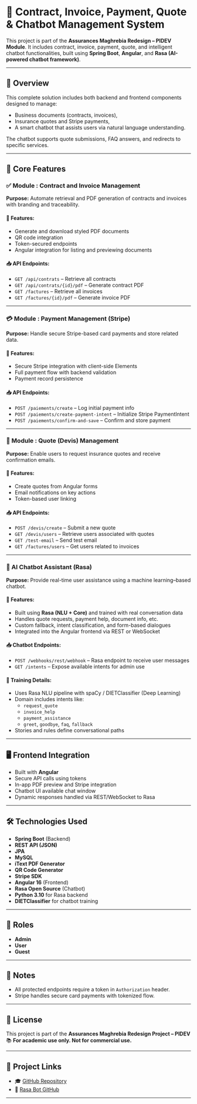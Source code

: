# 📄 Contract, Invoice, Payment, Quote & Chatbot Management System

This project is part of the **Assurances Maghrebia Redesign – PIDEV Module**. It includes contract, invoice, payment, quote, and intelligent chatbot functionalities, built using **Spring Boot**, **Angular**, and **Rasa (AI-powered chatbot framework)**.

---

## 🚀 Overview

This complete solution includes both backend and frontend components designed to manage:
- Business documents (contracts, invoices),
- Insurance quotes and Stripe payments,
- A smart chatbot that assists users via natural language understanding.

The chatbot supports quote submissions, FAQ answers, and redirects to specific services.

---

## 🧩 Core Features

### ✅ Module : Contract and Invoice Management

**Purpose:** Automate retrieval and PDF generation of contracts and invoices with branding and traceability.

#### 📌 Features:
- Generate and download styled PDF documents
- QR code integration
- Token-secured endpoints
- Angular integration for listing and previewing documents

#### 📥 API Endpoints:
- `GET /api/contrats` – Retrieve all contracts
- `GET /api/contrats/{id}/pdf` – Generate contract PDF
- `GET /factures` – Retrieve all invoices
- `GET /factures/{id}/pdf` – Generate invoice PDF

---

### 💳 Module : Payment Management (Stripe)

**Purpose:** Handle secure Stripe-based card payments and store related data.

#### 📌 Features:
- Secure Stripe integration with client-side Elements
- Full payment flow with backend validation
- Payment record persistence

#### 📥 API Endpoints:
- `POST /paiements/create` – Log initial payment info
- `POST /paiements/create-payment-intent` – Initialize Stripe PaymentIntent
- `POST /paiements/confirm-and-save` – Confirm and store payment

---

### 🧾 Module : Quote (Devis) Management

**Purpose:** Enable users to request insurance quotes and receive confirmation emails.

#### 📌 Features:
- Create quotes from Angular forms
- Email notifications on key actions
- Token-based user linking

#### 📥 API Endpoints:
- `POST /devis/create` – Submit a new quote
- `GET /devis/users` – Retrieve users associated with quotes
- `GET /test-email` – Send test email
- `GET /factures/users` – Get users related to invoices

---

### 🤖  AI Chatbot Assistant (Rasa)

**Purpose:** Provide real-time user assistance using a machine learning–based chatbot.

#### 📌 Features:
- Built using **Rasa (NLU + Core)** and trained with real conversation data
- Handles quote requests, payment help, document info, etc.
- Custom fallback, intent classification, and form-based dialogues
- Integrated into the Angular frontend via REST or WebSocket

#### 📥 Chatbot Endpoints:
- `POST /webhooks/rest/webhook` – Rasa endpoint to receive user messages
- `GET /intents` –  Expose available intents for admin use

#### 🧠 Training Details:
- Uses Rasa NLU pipeline with spaCy / DIETClassifier (Deep Learning)
- Domain includes intents like:
  - `request_quote`
  - `invoice_help`
  - `payment_assistance`
  - `greet`, `goodbye`, `faq`, `fallback`
- Stories and rules define conversational paths

---

## 🖥️ Frontend Integration

- Built with **Angular**
- Secure API calls using tokens
- In-app PDF preview and Stripe integration
- Chatbot UI available chat window
- Dynamic responses handled via REST/WebSocket to Rasa

---

## 🛠️ Technologies Used

- **Spring Boot** (Backend)
- **REST API (JSON)**
- **JPA**
- **MySQL**
- **iText PDF Generator**
- **QR Code Generator**
- **Stripe SDK**
- **Angular 16** (Frontend)
- **Rasa Open Source** (Chatbot)
- **Python 3.10** for Rasa backend
- **DIETClassifier** for chatbot training

---

## 👥 Roles

- **Admin** 
- **User** 
- **Guest** 

---

## 📝 Notes

- All protected endpoints require a token in `Authorization` header.
- Stripe handles secure card payments with tokenized flow.


---

## 📜 License

This project is part of the **Assurances Maghrebia Redesign Project – PIDEV**  
📚 **For academic use only. Not for commercial use.**

---

## 🔗 Project Links

- 🎓 [GitHub Repository](#)
- 🧠 [Rasa Bot GitHub ](#)
  

---
